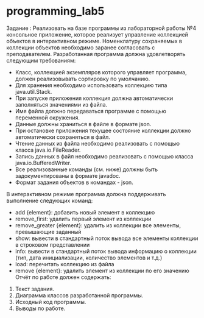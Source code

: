 # programming_lab5

Задание : 
Реализовать на базе программы из лабораторной работы №4 консольное приложение, которое реализует управление коллекцией объектов в интерактивном режиме. Номенклатуру сохраняемых в коллекции объектов необходимо заранее согласовать с преподавателем.
Разработанная программа должна удовлетворять следующим требованиям:
- Класс, коллекцией экземпляров которого управляет программа, должен реализовывать сортировку по умолчанию.
- Для хранения необходимо использовать коллекцию типа java.util.Stack.
- При запуске приложения коллекция должна автоматически заполняться значениями из файла.
- Имя файла должно передаваться программе с помощью переменной окружения.
- Данные должны храниться в файле в формате json.
- При остановке приложения текущее состояние коллекции должно автоматически сохраняться в файл.
- Чтение данных из файла необходимо реализовать с помощью класса java.io.FileReader.
- Запись данных в файл необходимо реализовать с помощью класса java.io.BufferedWriter.
- Все реализованные команды (см. ниже) должны быть задокументированы в формате javadoc.
- Формат задания объектов в командах - json.


В интерактивном режиме программа должна поддерживать выполнение следующих команд:
- add {element}: добавить новый элемент в коллекцию
- remove_first: удалить первый элемент из коллекции
- remove_greater {element}: удалить из коллекции все элементы, превышающие заданный
- show: вывести в стандартный поток вывода все элементы коллекции в строковом представлении
- info: вывести в стандартный поток вывода информацию о коллекции (тип, дата инициализации, количество элементов и т.д.)
- load: перечитать коллекцию из файла
- remove {element}: удалить элемент из коллекции по его значению
Отчёт по работе должен содержать:
1.	Текст задания.
2.	Диаграмма классов разработанной программы.
3.	Исходный код программы.
4.	Выводы по работе.

